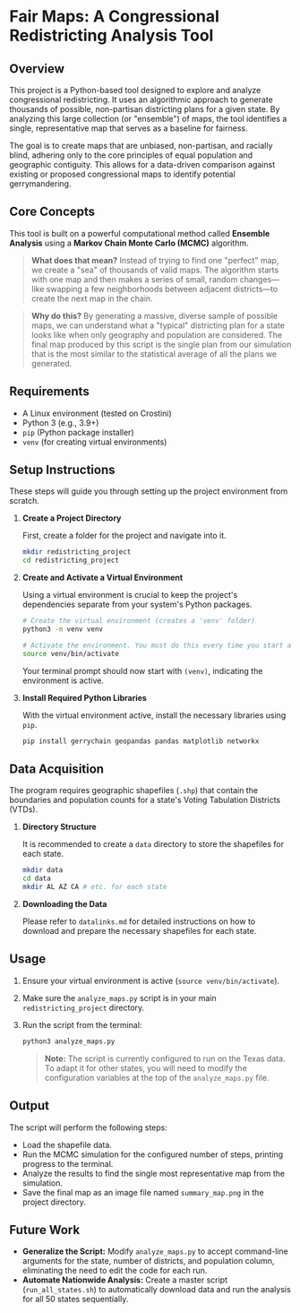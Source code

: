 # Fair Maps: A Congressional Redistricting Analysis Tool

## Overview

This project is a Python-based tool designed to explore and analyze congressional redistricting. It uses an algorithmic approach to generate thousands of possible, non-partisan districting plans for a given state. By analyzing this large collection (or "ensemble") of maps, the tool identifies a single, representative map that serves as a baseline for fairness.

The goal is to create maps that are unbiased, non-partisan, and racially blind, adhering only to the core principles of equal population and geographic contiguity. This allows for a data-driven comparison against existing or proposed congressional maps to identify potential gerrymandering.

## Core Concepts

This tool is built on a powerful computational method called **Ensemble Analysis** using a **Markov Chain Monte Carlo (MCMC)** algorithm.

> **What does that mean?**
> Instead of trying to find one "perfect" map, we create a "sea" of thousands of valid maps. The algorithm starts with one map and then makes a series of small, random changes—like swapping a few neighborhoods between adjacent districts—to create the next map in the chain.

> **Why do this?**
> By generating a massive, diverse sample of possible maps, we can understand what a "typical" districting plan for a state looks like when only geography and population are considered. The final map produced by this script is the single plan from our simulation that is the most similar to the statistical average of all the plans we generated.

## Requirements

* A Linux environment (tested on Crostini)
* Python 3 (e.g., 3.9+)
* `pip` (Python package installer)
* `venv` (for creating virtual environments)

## Setup Instructions

These steps will guide you through setting up the project environment from scratch.

1.  **Create a Project Directory**

    First, create a folder for the project and navigate into it.
    ```bash
    mkdir redistricting_project
    cd redistricting_project
    ```

2.  **Create and Activate a Virtual Environment**

    Using a virtual environment is crucial to keep the project's dependencies separate from your system's Python packages.
    ```bash
    # Create the virtual environment (creates a 'venv' folder)
    python3 -m venv venv

    # Activate the environment. You must do this every time you start a new terminal session.
    source venv/bin/activate
    ```
    Your terminal prompt should now start with `(venv)`, indicating the environment is active.

3.  **Install Required Python Libraries**

    With the virtual environment active, install the necessary libraries using `pip`.
    ```bash
    pip install gerrychain geopandas pandas matplotlib networkx
    ```

## Data Acquisition

The program requires geographic shapefiles (`.shp`) that contain the boundaries and population counts for a state's Voting Tabulation Districts (VTDs).

1.  **Directory Structure**

    It is recommended to create a `data` directory to store the shapefiles for each state.
    ```bash
    mkdir data
    cd data
    mkdir AL AZ CA # etc. for each state
    ```

2.  **Downloading the Data**

    Please refer to `datalinks.md` for detailed instructions on how to download and prepare the necessary shapefiles for each state.

## Usage

1.  Ensure your virtual environment is active (`source venv/bin/activate`).

2.  Make sure the `analyze_maps.py` script is in your main `redistricting_project` directory.

3.  Run the script from the terminal:
    ```bash
    python3 analyze_maps.py
    ```
    > **Note:** The script is currently configured to run on the Texas data. To adapt it for other states, you will need to modify the configuration variables at the top of the `analyze_maps.py` file.

## Output

The script will perform the following steps:

* Load the shapefile data.
* Run the MCMC simulation for the configured number of steps, printing progress to the terminal.
* Analyze the results to find the single most representative map from the simulation.
* Save the final map as an image file named `summary_map.png` in the project directory.

## Future Work

* **Generalize the Script:** Modify `analyze_maps.py` to accept command-line arguments for the state, number of districts, and population column, eliminating the need to edit the code for each run.
* **Automate Nationwide Analysis:** Create a master script (`run_all_states.sh`) to automatically download data and run the analysis for all 50 states sequentially.
